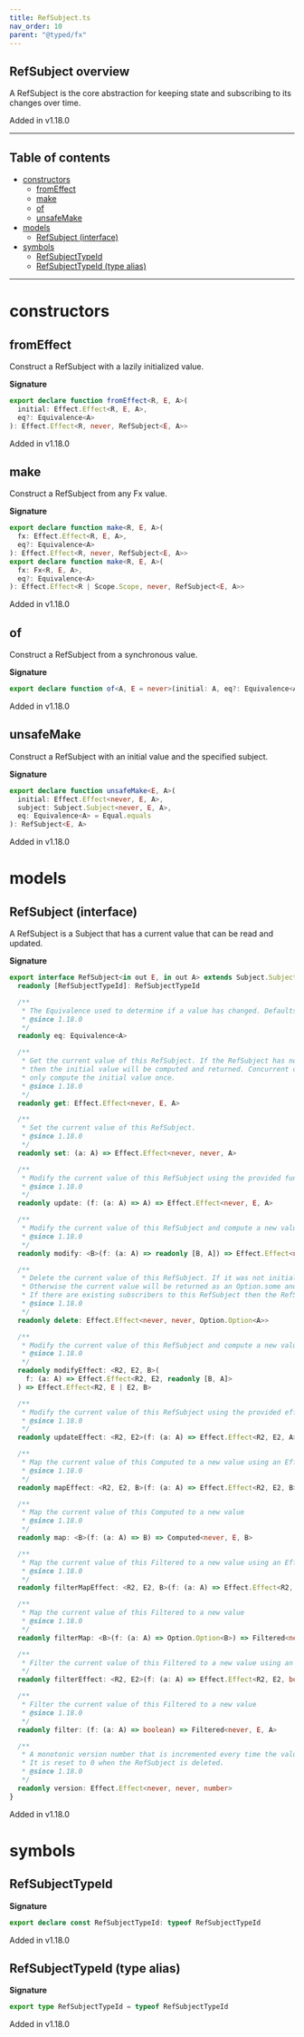 ```yaml
---
title: RefSubject.ts
nav_order: 10
parent: "@typed/fx"
---
```


## RefSubject overview

A RefSubject is the core abstraction for keeping state and subscribing to its
changes over time.

Added in v1.18.0

---

<h2 class="text-delta">Table of contents</h2>

- [constructors](#constructors)
  - [fromEffect](#fromeffect)
  - [make](#make)
  - [of](#of)
  - [unsafeMake](#unsafemake)
- [models](#models)
  - [RefSubject (interface)](#refsubject-interface)
- [symbols](#symbols)
  - [RefSubjectTypeId](#refsubjecttypeid)
  - [RefSubjectTypeId (type alias)](#refsubjecttypeid-type-alias)

---

# constructors

## fromEffect

Construct a RefSubject with a lazily initialized value.

**Signature**

```ts
export declare function fromEffect<R, E, A>(
  initial: Effect.Effect<R, E, A>,
  eq?: Equivalence<A>
): Effect.Effect<R, never, RefSubject<E, A>>
```

Added in v1.18.0

## make

Construct a RefSubject from any Fx value.

**Signature**

```ts
export declare function make<R, E, A>(
  fx: Effect.Effect<R, E, A>,
  eq?: Equivalence<A>
): Effect.Effect<R, never, RefSubject<E, A>>
export declare function make<R, E, A>(
  fx: Fx<R, E, A>,
  eq?: Equivalence<A>
): Effect.Effect<R | Scope.Scope, never, RefSubject<E, A>>
```

Added in v1.18.0

## of

Construct a RefSubject from a synchronous value.

**Signature**

```ts
export declare function of<A, E = never>(initial: A, eq?: Equivalence<A>): Effect.Effect<never, never, RefSubject<E, A>>
```

Added in v1.18.0

## unsafeMake

Construct a RefSubject with an initial value and the specified subject.

**Signature**

```ts
export declare function unsafeMake<E, A>(
  initial: Effect.Effect<never, E, A>,
  subject: Subject.Subject<never, E, A>,
  eq: Equivalence<A> = Equal.equals
): RefSubject<E, A>
```

Added in v1.18.0

# models

## RefSubject (interface)

A RefSubject is a Subject that has a current value that can be read and updated.

**Signature**

```ts
export interface RefSubject<in out E, in out A> extends Subject.Subject<never, E, A>, Effect.Effect<never, E, A> {
  readonly [RefSubjectTypeId]: RefSubjectTypeId

  /**
   * The Equivalence used to determine if a value has changed. Defaults to `Equal.equals`.
   * @since 1.18.0
   */
  readonly eq: Equivalence<A>

  /**
   * Get the current value of this RefSubject. If the RefSubject has not been initialized
   * then the initial value will be computed and returned. Concurrent calls to `get` will
   * only compute the initial value once.
   * @since 1.18.0
   */
  readonly get: Effect.Effect<never, E, A>

  /**
   * Set the current value of this RefSubject.
   * @since 1.18.0
   */
  readonly set: (a: A) => Effect.Effect<never, never, A>

  /**
   * Modify the current value of this RefSubject using the provided function.
   * @since 1.18.0
   */
  readonly update: (f: (a: A) => A) => Effect.Effect<never, E, A>

  /**
   * Modify the current value of this RefSubject and compute a new value.
   * @since 1.18.0
   */
  readonly modify: <B>(f: (a: A) => readonly [B, A]) => Effect.Effect<never, E, B>

  /**
   * Delete the current value of this RefSubject. If it was not initialized the Option.none will be returned.
   * Otherwise the current value will be returned as an Option.some and the RefSubject will be uninitialized.
   * If there are existing subscribers to this RefSubject then the RefSubject will be re-initialized.
   * @since 1.18.0
   */
  readonly delete: Effect.Effect<never, never, Option.Option<A>>

  /**
   * Modify the current value of this RefSubject and compute a new value using the provided effectful function.
   * @since 1.18.0
   */
  readonly modifyEffect: <R2, E2, B>(
    f: (a: A) => Effect.Effect<R2, E2, readonly [B, A]>
  ) => Effect.Effect<R2, E | E2, B>

  /**
   * Modify the current value of this RefSubject using the provided effectful function.
   * @since 1.18.0
   */
  readonly updateEffect: <R2, E2>(f: (a: A) => Effect.Effect<R2, E2, A>) => Effect.Effect<R2, E | E2, A>

  /**
   * Map the current value of this Computed to a new value using an Effect
   * @since 1.18.0
   */
  readonly mapEffect: <R2, E2, B>(f: (a: A) => Effect.Effect<R2, E2, B>) => Computed<R2, E | E2, B>

  /**
   * Map the current value of this Computed to a new value
   * @since 1.18.0
   */
  readonly map: <B>(f: (a: A) => B) => Computed<never, E, B>

  /**
   * Map the current value of this Filtered to a new value using an Effect
   * @since 1.18.0
   */
  readonly filterMapEffect: <R2, E2, B>(f: (a: A) => Effect.Effect<R2, E2, Option.Option<B>>) => Filtered<R2, E | E2, B>

  /**
   * Map the current value of this Filtered to a new value
   * @since 1.18.0
   */
  readonly filterMap: <B>(f: (a: A) => Option.Option<B>) => Filtered<never, E, B>

  /**
   * Filter the current value of this Filtered to a new value using an Effect
   */
  readonly filterEffect: <R2, E2>(f: (a: A) => Effect.Effect<R2, E2, boolean>) => Filtered<R2, E | E2, A>

  /**
   * Filter the current value of this Filtered to a new value
   * @since 1.18.0
   */
  readonly filter: (f: (a: A) => boolean) => Filtered<never, E, A>

  /**
   * A monotonic version number that is incremented every time the value of this RefSubject changes.
   * It is reset to 0 when the RefSubject is deleted.
   * @since 1.18.0
   */
  readonly version: Effect.Effect<never, never, number>
}
```

Added in v1.18.0

# symbols

## RefSubjectTypeId

**Signature**

```ts
export declare const RefSubjectTypeId: typeof RefSubjectTypeId
```

Added in v1.18.0

## RefSubjectTypeId (type alias)

**Signature**

```ts
export type RefSubjectTypeId = typeof RefSubjectTypeId
```

Added in v1.18.0
